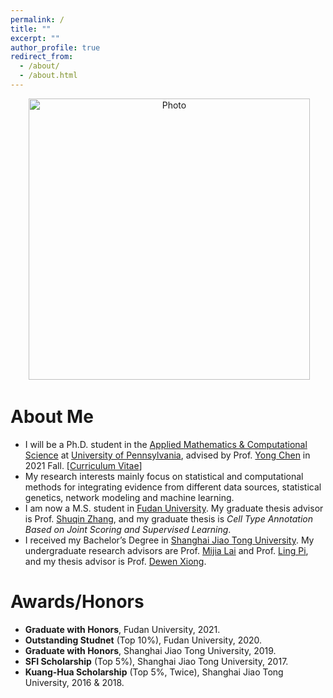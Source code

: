 ```yaml
---
permalink: /
title: ""
excerpt: ""
author_profile: true
redirect_from: 
  - /about/
  - /about.html
---
```


<p align="center">
  <img src="https://nbxszby416.github.io/files/bingyu_img.jpg?raw=true" alt="Photo" style="width: 450px;"/> 
</p>

# About Me
* I will be a Ph.D. student in the [Applied Mathematics & Computational Science](https://www.amcs.upenn.edu/) at [University of Pennsylvania](https://www.upenn.edu/), advised by Prof. [Yong Chen](https://penncil.med.upenn.edu/about-pi/) in 2021 Fall. [[Curriculum Vitae](https://nbxszby416.github.io/files/bingyu_cv.pdf)]
* My research interests mainly focus on statistical and computational methods for integrating evidence from different data sources, statistical genetics, network modeling and machine learning.
* I am now a M.S. student in [Fudan University](https://www.fudan.edu.cn/en). My graduate thesis advisor is Prof. [Shuqin Zhang](http://math.fudan.edu.cn/ShowPeople.aspx?info_lb=548&flag=526&info_id=3144), and my graduate thesis is *Cell Type Annotation Based on Joint Scoring and Supervised Learning*.
* I received my Bachelor’s Degree in [Shanghai Jiao Tong University](http://en.sjtu.edu.cn/). My undergraduate research advisors are Prof. [Mijia Lai](http://math.sjtu.edu.cn/faculty/mlai/) and Prof. [Ling Pi](http://www.math.sjtu.edu.cn/Default/teachershow/tags/MDAwMDAwMDAwMLKIfts), and my thesis advisor is Prof. [Dewen Xiong](http://www.math.sjtu.edu.cn/Default/teachershow/tags/MDAwMDAwMDAwMLKIhpQ).

# Awards/Honors
* **Graduate with Honors**, Fudan University, 2021.
* **Outstanding Studnet** (Top 10%), Fudan University, 2020.
* **Graduate with Honors**, Shanghai Jiao Tong University, 2019.
* **SFI Scholarship** (Top 5%), Shanghai Jiao Tong University, 2017.
* **Kuang-Hua Scholarship** (Top 5%, Twice), Shanghai Jiao Tong University, 2016 & 2018.
